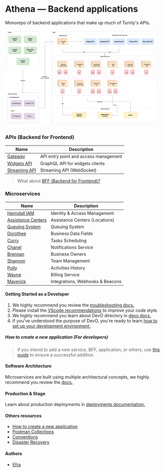 # Athena — Backend applications

Monorepo of backend applications that make up much of Turnly's APIs.

![high-level-architecture](/docs/diagrams/high-level-architecture.png)

### APIs (Backend for Frontend)

| Name                                       | Description                                  |
| ------------------------------------------ | -------------------------------------------- |
| [Gateway](/apps/gateway)                   | API entry point and access management        |
| [Widgets API](/apps/widgets-api)           | GraphQL API for widgets clients              |
| [Streaming API](/apps/streaming-api)       | Streaming API (WebSocket)                    |

> What about [BFF (Backend for Frontend)?](/docs/architecture/BFF.md)

### Microservices

| Name                                            | Description                                  |
| ----------------------------------------------- | -------------------------------------------- |
| [Heimdall IAM](/apps/heimdall)                  | Identity & Access Management                 |
| [Assistance Centers](/apps/assistance-centers)  | Assistance Centers (Locations)               |
| [Queuing System](/apps/queuing-system)          | Queuing System                               |
| [Dorothee](/apps/Dorothee)                      | Business Data Fields                         |
| [Curry](/apps/Curry)                            | Tasks Scheduling                             |
| [Chanel](/apps/Chanel)                          | Notifications Service                        |
| [Brennan](/apps/Brennan)                        | Business Owners                              |
| [Shannon](/apps/Shannon)                        | Team Management                              |
| [Polly](/apps/Polly)                            | Activities History                           |
| [Wayne](/apps/Wayne)                            | Billing Service                              |
| [Maverick](/apps/Maverick)                      | Integrations, Webhooks & Beacons             |

#### Getting Started as a Developer

1. We highly recommend you review the [troubleshooting docs.](/docs/troubleshooting.md)
2. Please install the [VScode recommendations](/.vscode/extensions.json) to improve your code style.
3. We highly recommend you learn about DevO directory in [devo docs.](/docs/devo.md)
4. If you've understood the purpose of DevO, you're ready to learn [how to set up your development environment.](/docs/development.md)

##### How to create a new application (For developers)

> If you intend to add a new service, BFF, application, or others,
> use [this guide](/docs/how-to-create-new-application.md) to ensure a successful addition.

#### Software Architecture

Microservices are built using multiple architectural concepts,
we highly recommend you review the [docs.](/docs/architecture)

#### Production & Stage

Learn about production deployments in [deployments documentation.](/docs/deployment.md)

#### Others resources

- [How to create a new application](/docs/how-to-create-new-application.md)
- [Postman Collections](/docs/postman/)
- [Conventions](/docs/conventions.md)
- [Disaster Recovery](/docs/disaster-recovery.md)

#### Authors

- [Efra](https://github.com/efraa)
